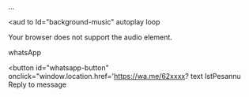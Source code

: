 ...

<!DOCTYPE html>

<html lang="en">

<head>

<meta charset="UTF-8">

<meta name="viewport" content="width=device-width, initial-scale-1.0">

<title>Happy Birthday</title>

<link rel="stylesheet" href="style.css'> <

</head>

<body>

<img src="Your Ing.jpg" alt="Foto">

<div class="typing-text" id="typing"></div>

<aud to Id="background-music" autoplay loop

<source src="Backsound.mp3" type="audio/mpeg"> Your browser does not support the audio element.

</audio>

whatsApp

<button id="whatsapp-button" onclick="window.location.href='https://wa.me/62xxxx? text IstPesannu Reply to message</button>

<script src-script.js"></script>

</body> </html>
